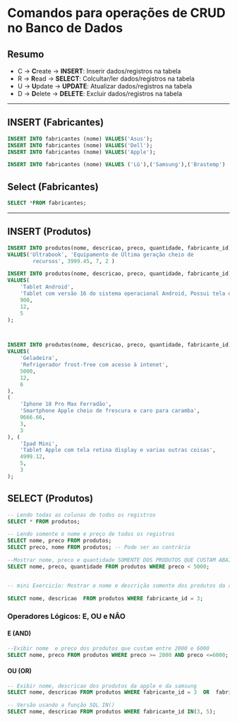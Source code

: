 # Comandos para operações de CRUD no Banco de Dados

## Resumo 

- C -> **C**reate -> **INSERT**: Inserir dados/registros na tabela
- R -> **R**ead   -> **SELECT**: Colcultar/ler dados/registros na tabela
- U -> **U**pdate -> **UPDATE**: Atualizar dados/registros na tabela
- D -> **D**elete -> **DELETE**: Excluir dados/registros na tabela 

---

## INSERT (Fabricantes)

```sql
INSERT INTO fabricantes (nome) VALUES('Asus');
INSERT INTO fabricantes (nome) VALUES('Dell');
INSERT INTO fabricantes (nome) VALUES('Apple');

INSERT INTO fabricantes (nome) VALUES ('LG'),('Samsung'),('Brastemp')
```

## Select (Fabricantes)

```sql
SELECT *FROM fabricantes;
```

---

## INSERT (Produtos)

```sql
INSERT INTO produtos(nome, descricao, preco, quantidade, fabricante_id)
VALUES('Ultrabook', 'Equipamento de Última geração cheio de 
        recursos', 3999.45, 7, 2 )

INSERT INTO produtos(nome, descricao, preco, quantidade, fabricante_id)
VALUES(
    'Tablet Android',
    'Tablet com versão 16 do sistema operacional Android, Possui tela de 10 polegadas e armazenamento de 128 GB.',
    900, 
    12, 
    5
);



INSERT INTO produtos(nome, descricao, preco, quantidade, fabricante_id)
VALUES(
    'Geladeira',
    'Refrigerador frost-free com acesso à intenet',
    5000,
    12,
    6
), 
(
    'Iphone 18 Pro Max Ferradão',
    'Smartphone Apple cheio de frescura e caro para caramba',
    9666.66,
    3,
    3
), (
    'Ipad Mini',
    'Tablet Apple com tela retina display e varias outras coisas',
    4999.12,
    5,
    3
);
```


## SELECT (Produtos)

```sql
-- Lendo todas as colunas de todos os registros 
SELECT * FROM produtos;

-- Lendo somente o nome e preço de todos os registros
SELECT nome, preco FROM produtos; 
SELECT preco, nome FROM produtos; -- Pode ser ao contrário

--Mostrar nome, preco e quantidade SOMENTE DOS PRODUTOS QUE CUSTAM ABAIXO DE 5000
SELECT nome, preco, quantidade FROM produtos WHERE preco < 5000;


-- mini Exercicío: Mostrar o nome e descrição somente dos produtos da apple

SELECT nome, descricao  FROM produtos WHERE fabricante_id = 3;
```

### Operadores Lógicos: E, OU e NÃO 

#### E (AND)

```sql
--Exibir nome  e preco dos produtos que custam entre 2000 e 6000
SELECT nome, preco FROM produtos WHERE preco >= 2000 AND preco <=6000;
```

#### OU (OR)

```sql
-- Exibir nome, descricao dos produtos da apple e da samsung
SELECT nome, descricao FROM produtos WHERE fabricante_id = 3  OR  fabricante_id = 5

-- Versão usando a função SQL IN()
SELECT nome, descricao FROM produtos WHERE fabricante_id IN(3, 5);
```